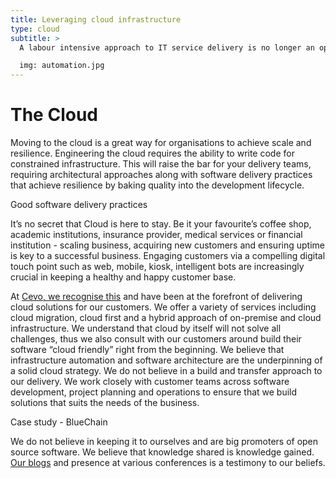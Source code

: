 ```yaml
---
title: Leveraging cloud infrastructure
type: cloud
subtitle: >
  A labour intensive approach to IT service delivery is no longer an option and those that persist are already behind. Automating your processes and systems will reduce your cycle times and provide your business with the competitive advantage to keep ahead.

  img: automation.jpg
---
```


# The Cloud

Moving to the cloud is a great way for organisations to achieve scale and resilience. Engineering the cloud requires the ability to write code for constrained infrastructure. This will raise the bar for your delivery teams, requiring architectural approaches along with software delivery practices that achieve resilience by baking quality into the development lifecycle.

Good software delivery practices

It’s no secret that Cloud is here to stay. Be it your favourite’s coffee shop, academic institutions, insurance provider, medical services or financial institution - scaling business, acquiring new customers and ensuring uptime is key to a successful business. Engaging customers via a compelling digital touch point such as web, mobile, kiosk, intelligent bots are increasingly crucial in keeping a healthy and happy customer base.

At [Cevo, we recognise this](/cases/cloud) and have been at the forefront of delivering cloud solutions for our customers. We offer a variety of services including cloud migration, cloud first and a hybrid approach of on-premise and cloud infrastructure. We understand that cloud by itself will not solve all challenges, thus we also consult with our customers around build their software “cloud friendly” right from the beginning. We believe that infrastructure automation and software architecture are the underpinning of a solid cloud strategy.
We do not believe in a build and transfer approach to our delivery. We work closely with customer teams across software development, project planning and operations to ensure that we build solutions that suits the needs of the business.

Case study - BlueChain

We do not believe in keeping it to ourselves and are big promoters of open source software. We believe that knowledge shared is knowledge gained. [Our blogs](/categories/aws) and presence at various conferences is a testimony to our beliefs.
